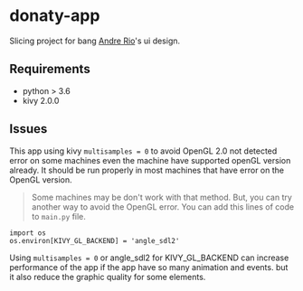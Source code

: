 # donaty-app
Slicing project for bang [Andre Rio]( https://github.com/andregans )'s ui design.

## Requirements
- python > 3.6
- kivy 2.0.0

## Issues
This app using kivy `multisamples = 0` to avoid OpenGL 2.0 not detected error on some machines
even the machine have supported openGL version already.
It should be run properly in most machines that have error on the OpenGL version.

> Some machines may be don't work with that method. But, you can try another way
to avoid the OpenGL error. You can add this lines of code to `main.py` file.
```
import os
os.environ[KIVY_GL_BACKEND] = 'angle_sdl2'
```
Using `multisamples = 0` or angle_sdl2 for KIVY_GL_BACKEND can increase performance of
the app if the app have so many animation and events. but it also reduce the graphic
quality for some elements.
